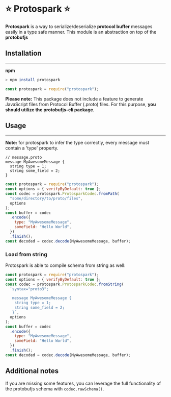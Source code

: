 # ⭐ Protospark ⭐

**Protospark** is a way to serialize/deserialize **protocol buffer** messages easily in a type safe manner.
This module is an abstraction on top of the **protobufjs**

## Installation

---

**npm**

```bash
> npm install protospark
```

```javascript
const protospark = require("protospark");
```

**Please note:** This package does not include a feature to generate JavaScript files from Protocol Buffer (.proto) files. For this purpose, **you should utilize the protobufjs-cli package**.

## Usage

---

**Note:** for protospark to infer the type correctly, every message must contain a 'type' property.

```
// message.proto
message MyAwesomeMessage {
  string type = 1;
  string some_field = 2;
}
```

```javascript
const protospark = require("protospark");
const options = { verifyByDefault: true };
const codec = protospark.ProtosparkCodec.fromPath(
  "some/directory/to/proto/files",
  options
);
const buffer = codec
  .encode({
    type: "MyAwesomeMessage",
    someField: "Hello World",
  })
  .finish();
const decoded = codec.decode(MyAwesomeMessage, buffer);
```

### Load from string

Protospark is able to compile schema from string as well:

```javascript
const protospark = require("protospark");
const options = { verifyByDefault: true };
const codec = protospark.ProtosparkCodec.fromString(
  `syntax="proto3";

   message MyAwesomeMessage {
    string type = 1;
    string some_field = 2;
   }`,
  options
);
const buffer = codec
  .encode({
    type: "MyAwesomeMessage",
    someField: "Hello World",
  })
  .finish();
const decoded = codec.decode(MyAwesomeMessage, buffer);
```

## Additional notes

If you are missing some features, you can leverage the full functionality of the protobufjs schema with `codec.rawSchema()`.
